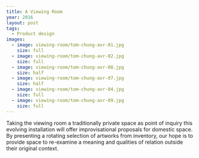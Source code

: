 ```yaml
---
title: A Viewing Room
year: 2016
layout: post
tags:
  - Product design
images:
  - image: viewing-room/tom-chung-avr-01.jpg
    size: full
  - image: viewing-room/tom-chung-avr-02.jpg
    size: full
  - image: viewing-room/tom-chung-avr-08.jpg
    size: half
  - image: viewing-room/tom-chung-avr-07.jpg
    size: half
  - image: viewing-room/tom-chung-avr-04.jpg
    size: full
  - image: viewing-room/tom-chung-avr-09.jpg
    size: full
---
```


Taking the viewing room a traditionally private space as point of inquiry this evolving installation will offer improvisational proposals for domestic space. By presenting a rotating selection of artworks from inventory, our hope is to provide space to re-examine a meaning and qualities of relation outside their original context.